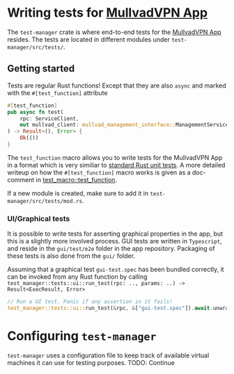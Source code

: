# Writing tests for [MullvadVPN App](https://github.com/mullvad/mullvadvpn-app/)

The `test-manager` crate is where end-to-end tests for the [MullvadVPN
App](https://github.com/mullvad/mullvadvpn-app/) resides. The tests are located
in different modules under `test-manager/src/tests/`.

## Getting started

Tests are regular Rust functions! Except that they are also `async` and marked
with the `#[test_function]` attribute

```rust
#[test_function]
pub async fn test(
    rpc: ServiceClient,
    mut mullvad_client: mullvad_management_interface::ManagementServiceClient,
) -> Result<(), Error> {
    Ok(())
}
```

The `test_function` macro allows you to write tests for the MullvadVPN App in a
format which is very similiar to [standard Rust unit
tests](https://doc.rust-lang.org/book/ch11-01-writing-tests.html). A more
detailed writeup on how the `#[test_function]` macro works is given as a
doc-comment in [test_macro::test_function](./test_macro/src/lib.rs).

If a new module is created, make sure to add it in
`test-manager/src/tests/mod.rs`.

### UI/Graphical tests

It is possible to write tests for asserting graphical properties in the app, but
this is a slightly more involved process. GUI tests are written in `Typescript`,
and reside in the `gui/test/e2e` folder in the app repository. Packaging of
these tests is also done from the `gui/` folder.

Assuming that a graphical test `gui-test.spec` has been bundled correctly, it
can be invoked from any Rust function by calling
`test_manager::tests::ui::run_test(rpc:
.., params: ..) -> Result<ExecResult,
Error>`

```rust
// Run a UI test. Panic if any assertion in it fails!
test_manager::tests::ui::run_test(&rpc, &["gui-test.spec"]).await.unwrap()
```

# Configuring `test-manager`

`test-manager` uses a configuration file to keep track of available virtual machines it can use for testing purposes.
TODO: Continue
